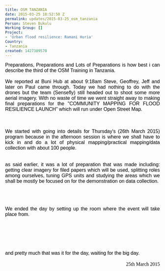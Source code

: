 ```yaml
---
title: OSM TANZANIA
date: 2015-03-25 18:52:50 Z
permalink: updates/2015-03-25_osm_tanzania
Person: Steven Bukulu
Working Group: []
Project:
- 'Urban flood resilience: Ramani Huria'
Country:
- Tanzania
created: 1427309570
---
```


<div style="color: #000000; font-family: 'Times New Roman'; font-size: medium; line-height: normal; text-align: justify;"><p style="margin: 0px;"><font face="Arial, Helvetica, sans-serif">Preparations, Preparations and Lots of Preparations is how best i can describe the third of the OSM Training in Tanzania.</font></p></div><div style="color: #000000; font-family: 'Times New Roman'; font-size: medium; line-height: normal; text-align: justify;"><p style="margin: 0px;"><font face="Arial, Helvetica, sans-serif">&nbsp;</font></p></div><div style="color: #000000; font-family: 'Times New Roman'; font-size: medium; line-height: normal; text-align: justify;"><p style="margin: 0px;"><font face="Arial, Helvetica, sans-serif">We reported at Buni Hub at about 9:18am Steve, Geoffrey, Jeff and later on Paul came through. Today we had nothing to do with the drones but the team (Sensefly) still headed out to shoot some more aerial imagery. With no waste of time we went straight away to making final preparations for the "COMMUNITY MAPPING FOR FLOOD RESILIENCE LAUNCH" which will run under Open Street Map.</font></p></div><div style="color: #000000; font-family: 'Times New Roman'; font-size: medium; line-height: normal; text-align: justify;"><p style="margin: 0px;">&nbsp;</p></div><p class="separator" style="margin: 0px; color: #000000; font-family: 'Times New Roman'; font-size: medium; line-height: normal; clear: both; text-align: center;"><a style="margin-left: 1em; margin-right: 1em;" href="http://4.bp.blogspot.com/-8ugeZIKr9gk/VRL551c037I/AAAAAAAAFB0/RHRvactRIu8/s1600/SAM_9704.JPG"><img style="cursor: move;" src="https://images-blogger-opensocial.googleusercontent.com/gadgets/proxy?url=http%3A%2F%2F4.bp.blogspot.com%2F-8ugeZIKr9gk%2FVRL551c037I%2FAAAAAAAAFB0%2FRHRvactRIu8%2Fs1600%2FSAM_9704.JPG&amp;container=blogger&amp;gadget=a&amp;rewriteMime=image%2F*" alt="" style="width:240px;height:320px" border="0" data-orig-src="http://4.bp.blogspot.com/-8ugeZIKr9gk/VRL551c037I/AAAAAAAAFB0/RHRvactRIu8/s1600/SAM_9704.JPG"></a></p><div style="color: #000000; font-family: 'Times New Roman'; font-size: medium; line-height: normal; text-align: justify;"><p style="margin: 0px;">&nbsp;</p></div><div style="color: #000000; font-family: 'Times New Roman'; font-size: medium; line-height: normal; text-align: justify;"><p style="margin: 0px;">&nbsp;</p></div><div style="color: #000000; font-family: 'Times New Roman'; font-size: medium; line-height: normal; text-align: justify;"><p style="margin: 0px;"><font face="Arial, Helvetica, sans-serif">We started with going into details for Thursday's (26th March 2015) program because in the afternoon session is where we shall have to kick in and do a lot of physical mapping/practical mapping/data collection with about 100 people.</font></p></div><div style="color: #000000; font-family: 'Times New Roman'; font-size: medium; line-height: normal; text-align: justify;"><p style="margin: 0px;">&nbsp;</p></div><p class="separator" style="margin: 0px; color: #000000; font-family: 'Times New Roman'; font-size: medium; line-height: normal; clear: both; text-align: center;"><a style="margin-left: 1em; margin-right: 1em;" href="http://1.bp.blogspot.com/--wjnXpiHI7Y/VRL6t-aoBoI/AAAAAAAAFB8/nbIN6fEgrBQ/s1600/SAM_9710.JPG"><img style="cursor: move;" src="https://images-blogger-opensocial.googleusercontent.com/gadgets/proxy?url=http%3A%2F%2F1.bp.blogspot.com%2F--wjnXpiHI7Y%2FVRL6t-aoBoI%2FAAAAAAAAFB8%2FnbIN6fEgrBQ%2Fs1600%2FSAM_9710.JPG&amp;container=blogger&amp;gadget=a&amp;rewriteMime=image%2F*" alt="" style="width:320px;height:240px" border="0" data-orig-src="http://1.bp.blogspot.com/--wjnXpiHI7Y/VRL6t-aoBoI/AAAAAAAAFB8/nbIN6fEgrBQ/s1600/SAM_9710.JPG"></a></p><p class="separator" style="margin: 0px; color: #000000; font-family: 'Times New Roman'; font-size: medium; line-height: normal; clear: both;">&nbsp;</p><p class="separator" style="margin: 0px; color: #000000; font-family: 'Times New Roman'; font-size: medium; line-height: normal; clear: both; text-align: justify;"><font face="Arial, Helvetica, sans-serif">as said earlier, it was a lot of preparation that was made including: getting clear imagery for filed papers which will be used, splitting roles among ourselves, tuning GPS units and studying the areas which we shall be mostly be focused on for the demonstration on data collection.</font></p><div style="color: #000000; font-family: 'Times New Roman'; font-size: medium; line-height: normal; text-align: justify;"><p style="margin: 0px;">&nbsp;</p></div><p class="separator" style="margin: 0px; color: #000000; font-family: 'Times New Roman'; font-size: medium; line-height: normal; clear: both; text-align: center;"><a style="margin-left: 1em; margin-right: 1em;" href="http://1.bp.blogspot.com/-1d_Ute4c6OM/VRL73-FSSjI/AAAAAAAAFCI/3ye82s4E60E/s1600/SAM_9729.JPG"><img style="cursor: move;" src="https://images-blogger-opensocial.googleusercontent.com/gadgets/proxy?url=http%3A%2F%2F1.bp.blogspot.com%2F-1d_Ute4c6OM%2FVRL73-FSSjI%2FAAAAAAAAFCI%2F3ye82s4E60E%2Fs1600%2FSAM_9729.JPG&amp;container=blogger&amp;gadget=a&amp;rewriteMime=image%2F*" alt="" style="width:320px;height:240px" border="0" data-orig-src="http://1.bp.blogspot.com/-1d_Ute4c6OM/VRL73-FSSjI/AAAAAAAAFCI/3ye82s4E60E/s1600/SAM_9729.JPG"></a></p><p style="margin: 0px; color: #000000; font-family: 'Times New Roman'; font-size: medium; line-height: normal;">&nbsp;</p><p class="separator" style="margin: 0px; color: #000000; font-family: 'Times New Roman'; font-size: medium; line-height: normal; clear: both; text-align: center;"><a style="margin-left: 1em; margin-right: 1em;" href="http://1.bp.blogspot.com/-9lirojhqdFA/VRL8IYktlwI/AAAAAAAAFCQ/3e_TSkr_1r8/s1600/SAM_9732.JPG"><img style="cursor: move;" src="https://images-blogger-opensocial.googleusercontent.com/gadgets/proxy?url=http%3A%2F%2F1.bp.blogspot.com%2F-9lirojhqdFA%2FVRL8IYktlwI%2FAAAAAAAAFCQ%2F3e_TSkr_1r8%2Fs1600%2FSAM_9732.JPG&amp;container=blogger&amp;gadget=a&amp;rewriteMime=image%2F*" alt="" style="width:320px;height:240px" border="0" data-orig-src="http://1.bp.blogspot.com/-9lirojhqdFA/VRL8IYktlwI/AAAAAAAAFCQ/3e_TSkr_1r8/s1600/SAM_9732.JPG"></a></p><p style="margin: 0px; color: #000000; font-family: 'Times New Roman'; font-size: medium; line-height: normal;">&nbsp;</p><p class="separator" style="margin: 0px; color: #000000; font-family: 'Times New Roman'; font-size: medium; line-height: normal; clear: both; text-align: center;"><a style="margin-left: 1em; margin-right: 1em;" href="http://4.bp.blogspot.com/-B8xy6YFR6qA/VRL86b813-I/AAAAAAAAFCY/jKldge-Ec7E/s1600/SAM_9707.JPG"><img style="cursor: move;" src="https://images-blogger-opensocial.googleusercontent.com/gadgets/proxy?url=http%3A%2F%2F4.bp.blogspot.com%2F-B8xy6YFR6qA%2FVRL86b813-I%2FAAAAAAAAFCY%2FjKldge-Ec7E%2Fs1600%2FSAM_9707.JPG&amp;container=blogger&amp;gadget=a&amp;rewriteMime=image%2F*" alt="" style="width:320px;height:240px" border="0" data-orig-src="http://4.bp.blogspot.com/-B8xy6YFR6qA/VRL86b813-I/AAAAAAAAFCY/jKldge-Ec7E/s1600/SAM_9707.JPG"></a></p><p class="separator" style="margin: 0px; color: #000000; font-family: 'Times New Roman'; font-size: medium; line-height: normal; clear: both; text-align: center;">&nbsp;</p><p class="separator" style="margin: 0px; color: #000000; font-family: 'Times New Roman'; font-size: medium; line-height: normal; clear: both; text-align: justify;"><font face="Arial, Helvetica, sans-serif">We ended the day by setting up the room where the event will take place from.</font></p><p class="separator" style="margin: 0px; color: #000000; font-family: 'Times New Roman'; font-size: medium; line-height: normal; clear: both;">&nbsp;</p><p class="separator" style="margin: 0px; color: #000000; font-family: 'Times New Roman'; font-size: medium; line-height: normal; clear: both; text-align: center;"><a style="margin-left: 1em; margin-right: 1em;" href="http://1.bp.blogspot.com/-edjtg6GNfzY/VRL-CJcMEZI/AAAAAAAAFCg/APzEovGpw_4/s1600/SAM_9751.JPG"><img style="cursor: move;" src="https://images-blogger-opensocial.googleusercontent.com/gadgets/proxy?url=http%3A%2F%2F1.bp.blogspot.com%2F-edjtg6GNfzY%2FVRL-CJcMEZI%2FAAAAAAAAFCg%2FAPzEovGpw_4%2Fs1600%2FSAM_9751.JPG&amp;container=blogger&amp;gadget=a&amp;rewriteMime=image%2F*" alt="" style="width:320px;height:240px" border="0" data-orig-src="http://1.bp.blogspot.com/-edjtg6GNfzY/VRL-CJcMEZI/AAAAAAAAFCg/APzEovGpw_4/s1600/SAM_9751.JPG"></a></p><p style="margin: 0px; color: #000000; font-family: 'Times New Roman'; font-size: medium; line-height: normal;">&nbsp;</p><p class="separator" style="margin: 0px; color: #000000; font-family: 'Times New Roman'; font-size: medium; line-height: normal; clear: both; text-align: center;"><a style="margin-left: 1em; margin-right: 1em;" href="http://1.bp.blogspot.com/-LuwOdvEFvfQ/VRL-XKf3fjI/AAAAAAAAFCo/wAAFtNf4ErU/s1600/SAM_9748.JPG"><img style="cursor: move;" src="https://images-blogger-opensocial.googleusercontent.com/gadgets/proxy?url=http%3A%2F%2F1.bp.blogspot.com%2F-LuwOdvEFvfQ%2FVRL-XKf3fjI%2FAAAAAAAAFCo%2FwAAFtNf4ErU%2Fs1600%2FSAM_9748.JPG&amp;container=blogger&amp;gadget=a&amp;rewriteMime=image%2F*" alt="" style="width:320px;height:240px" border="0" data-orig-src="http://1.bp.blogspot.com/-LuwOdvEFvfQ/VRL-XKf3fjI/AAAAAAAAFCo/wAAFtNf4ErU/s1600/SAM_9748.JPG"></a></p><p class="separator" style="margin: 0px; color: #000000; font-family: 'Times New Roman'; font-size: medium; line-height: normal; clear: both; text-align: center;">&nbsp;</p><p class="separator" style="margin: 0px; color: #000000; font-family: 'Times New Roman'; font-size: medium; line-height: normal; clear: both; text-align: center;"><a style="margin-left: 1em; margin-right: 1em;" href="http://3.bp.blogspot.com/-eMnY94ydifw/VRL-8QKU9qI/AAAAAAAAFDA/MBZfNOR_1m4/s1600/SAM_9766.JPG"><img style="cursor: move;" src="https://images-blogger-opensocial.googleusercontent.com/gadgets/proxy?url=http%3A%2F%2F3.bp.blogspot.com%2F-eMnY94ydifw%2FVRL-8QKU9qI%2FAAAAAAAAFDA%2FMBZfNOR_1m4%2Fs1600%2FSAM_9766.JPG&amp;container=blogger&amp;gadget=a&amp;rewriteMime=image%2F*" alt="" style="width:320px;height:240px" border="0" data-orig-src="http://3.bp.blogspot.com/-eMnY94ydifw/VRL-8QKU9qI/AAAAAAAAFDA/MBZfNOR_1m4/s1600/SAM_9766.JPG"></a></p><p class="separator" style="margin: 0px; color: #000000; font-family: 'Times New Roman'; font-size: medium; line-height: normal; clear: both; text-align: center;">&nbsp;</p><p class="separator" style="margin: 0px; color: #000000; font-family: 'Times New Roman'; font-size: medium; line-height: normal; clear: both; text-align: center;"><a style="margin-left: 1em; margin-right: 1em;" href="http://2.bp.blogspot.com/-AeVJ5cNkJ2s/VRL_SwJJzkI/AAAAAAAAFDQ/Y0xgpD9IAFA/s1600/SAM_9761.JPG"><img style="cursor: move;" src="https://images-blogger-opensocial.googleusercontent.com/gadgets/proxy?url=http%3A%2F%2F2.bp.blogspot.com%2F-AeVJ5cNkJ2s%2FVRL_SwJJzkI%2FAAAAAAAAFDQ%2FY0xgpD9IAFA%2Fs1600%2FSAM_9761.JPG&amp;container=blogger&amp;gadget=a&amp;rewriteMime=image%2F*" alt="" style="width:320px;height:240px" border="0" data-orig-src="http://2.bp.blogspot.com/-AeVJ5cNkJ2s/VRL_SwJJzkI/AAAAAAAAFDQ/Y0xgpD9IAFA/s1600/SAM_9761.JPG"></a></p><p style="margin: 0px; color: #000000; font-family: 'Times New Roman'; font-size: medium; line-height: normal;">&nbsp;</p><p class="separator" style="margin: 0px; color: #000000; font-family: 'Times New Roman'; font-size: medium; line-height: normal; clear: both; text-align: center;"><a style="margin-left: 1em; margin-right: 1em;" href="http://3.bp.blogspot.com/-gy5nYh8aomU/VRL_FggGizI/AAAAAAAAFDI/juFz3WD6-qs/s1600/SAM_9769.JPG"><img style="cursor: move;" src="https://images-blogger-opensocial.googleusercontent.com/gadgets/proxy?url=http%3A%2F%2F3.bp.blogspot.com%2F-gy5nYh8aomU%2FVRL_FggGizI%2FAAAAAAAAFDI%2FjuFz3WD6-qs%2Fs1600%2FSAM_9769.JPG&amp;container=blogger&amp;gadget=a&amp;rewriteMime=image%2F*" alt="" style="width:320px;height:240px" border="0" data-orig-src="http://3.bp.blogspot.com/-gy5nYh8aomU/VRL_FggGizI/AAAAAAAAFDI/juFz3WD6-qs/s1600/SAM_9769.JPG"></a></p><p class="separator" style="margin: 0px; color: #000000; font-family: 'Times New Roman'; font-size: medium; line-height: normal; clear: both; text-align: center;"><font face="Arial, Helvetica, sans-serif">&nbsp;</font></p><p class="separator" style="margin: 0px; color: #000000; font-family: 'Times New Roman'; font-size: medium; line-height: normal; clear: both;"><font face="Arial, Helvetica, sans-serif">and pretty much that was it for the day, waiting for the big day.</font></p><p class="separator" style="margin: 0px; color: #000000; font-family: 'Times New Roman'; font-size: medium; line-height: normal; clear: both;">&nbsp;</p><p class="separator" style="margin: 0px; color: #000000; font-family: 'Times New Roman'; font-size: medium; line-height: normal; clear: both; text-align: right;">25th March 2015</p><p style="margin: 0px; color: #000000; font-family: 'Times New Roman'; font-size: medium; line-height: normal;">&nbsp;</p><p class="separator" style="margin: 0px; color: #000000; font-family: 'Times New Roman'; font-size: medium; line-height: normal; clear: both; text-align: center;">&nbsp;</p><p style="margin: 0px; color: #000000; font-family: 'Times New Roman'; font-size: medium; line-height: normal;">&nbsp;</p><p>&nbsp;</p><p class="separator" style="margin: 0px; color: #000000; font-family: 'Times New Roman'; font-size: medium; font-style: normal; font-variant: normal; font-weight: normal; letter-spacing: normal; line-height: normal; orphans: auto; text-indent: 0px; text-transform: none; white-space: normal; widows: auto; word-spacing: 0px; -webkit-text-stroke-width: 0px; clear: both; text-align: left;">&nbsp;</p><p class="separator" style="margin: 0px; color: #000000; font-family: 'Times New Roman'; font-size: medium; font-style: normal; font-variant: normal; font-weight: normal; letter-spacing: normal; line-height: normal; orphans: auto; text-indent: 0px; text-transform: none; white-space: normal; widows: auto; word-spacing: 0px; -webkit-text-stroke-width: 0px; clear: both; text-align: center;">&nbsp;</p>
